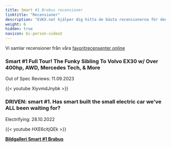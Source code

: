 ```yaml
---
title: Smart #1 Brabus recensioner
linktitle: "Recensioner"
description: "EVKX.net hjälper dig hitta de bästa recensionerna för denna modell."
weight: 6
hidden: true
navicon: bi-person-video2
---
```

Vi samlar recensioner från våra [favoritrecensenter online](../../../../../guides/evreviewers/)

<div class="container text-center shadow p-2 pe-4 mb-5 bg-body-tertiary rounded border">
<h3>Smart #1 Full Tour! The Funky Sibling To Volvo EX30 w/ Over 400hp, AWD, Mercedes Tech, & More</h3>
<p>Out of Spec Reviews: 11.09.2023</p>

{{< youtube XiyvmdJnybk >}}

</div>
<div class="container text-center shadow p-2 pe-4 mb-5 bg-body-tertiary rounded border">
<h3>DRIVEN: smart #1. Has smart built the small electric car we’ve ALL been waiting for?</h3>
<p>Electrifying: 28.10.2022</p>

{{< youtube HXE6citjQEk >}}

</div>
<div class="mt-3 mb-3">
<a href="../gallery/" class="text-decoration-none text-black">
<strong><i class="bi-arrow-left"></i>Bildgalleri  </strong>
</a>
<a href="../" class="text-decoration-none text-black float-end">
<strong>Smart #1 Brabus <i class="bi-arrow-right"></i></strong>
</a>
</div>
